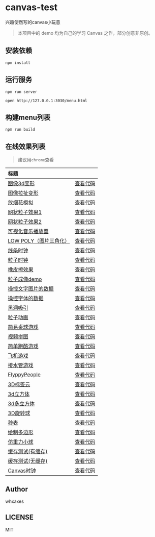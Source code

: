 # canvas-test

兴趣使然写的canvas小玩意<br>

> 本项目中的 demo 均为自己的学习 Canvas 之作，部分创意非原创。

## 安装依赖
```
npm install
```

## 运行服务
```
npm run server

open http://127.0.0.1:3030/menu.html
```

## 构建menu列表
```
npm run build
```

## 在线效果列表

> 建议用`chrome`查看

[placeholder]:p

| 标题 |  |
|:-------- |:--------:|
| [图像3d变形](http://whxaxes.github.io/canvas-test/src\Funny-demo/transform/demo2.html) | [查看代码](https://github.com/whxaxes/canvas-test/tree/master/src\Funny-demo/transform) || [图像拉扯变形](http://whxaxes.github.io/canvas-test/src\Funny-demo/transform/demo1.html) | [查看代码](https://github.com/whxaxes/canvas-test/tree/master/src\Funny-demo/transform) || [放烟花模拟](http://whxaxes.github.io/canvas-test/src\Funny-demo/shotFire/shotFire.html) | [查看代码](https://github.com/whxaxes/canvas-test/tree/master/src\Funny-demo/shotFire) || [网状粒子效果1](http://whxaxes.github.io/canvas-test/src\Funny-demo/netparticle/net_1.html) | [查看代码](https://github.com/whxaxes/canvas-test/tree/master/src\Funny-demo/netparticle) || [网状粒子效果2](http://whxaxes.github.io/canvas-test/src\Funny-demo/netparticle/net_2.html) | [查看代码](https://github.com/whxaxes/canvas-test/tree/master/src\Funny-demo/netparticle) || [可视化音乐播放器](http://whxaxes.github.io/canvas-test/src\Funny-demo/musicPlayer/index.html) | [查看代码](https://github.com/whxaxes/canvas-test/tree/master/src\Funny-demo/musicPlayer) || [LOW POLY（图片三角化）](http://whxaxes.github.io/canvas-test/src\Funny-demo/lowpoly/index.html) | [查看代码](https://github.com/whxaxes/canvas-test/tree/master/src\Funny-demo/lowpoly) || [线条时钟](http://whxaxes.github.io/canvas-test/src\Funny-demo/coolClock/index2.html) | [查看代码](https://github.com/whxaxes/canvas-test/tree/master/src\Funny-demo/coolClock) || [粒子时钟](http://whxaxes.github.io/canvas-test/src\Funny-demo/coolClock/index.html) | [查看代码](https://github.com/whxaxes/canvas-test/tree/master/src\Funny-demo/coolClock) || [橡皮擦效果](http://whxaxes.github.io/canvas-test/src\Funny-demo/clip/clip.html) | [查看代码](https://github.com/whxaxes/canvas-test/tree/master/src\Funny-demo/clip) || [粒子成像demo](http://whxaxes.github.io/canvas-test/src\Particle-demo/orangutan/index.html) | [查看代码](https://github.com/whxaxes/canvas-test/tree/master/src\Particle-demo/orangutan) || [操控文字图片的数据](http://whxaxes.github.io/canvas-test/src\Particle-demo/imgdata/controlImgData.html) | [查看代码](https://github.com/whxaxes/canvas-test/tree/master/src\Particle-demo/imgdata) || [操控字体的数据](http://whxaxes.github.io/canvas-test/src\Particle-demo/imgdata/controlImgData2.html) | [查看代码](https://github.com/whxaxes/canvas-test/tree/master/src\Particle-demo/imgdata) || [黑洞吸引](http://whxaxes.github.io/canvas-test/src\Particle-demo/blackhole/blackhole.html) | [查看代码](https://github.com/whxaxes/canvas-test/tree/master/src\Particle-demo/blackhole) || [粒子动画](http://whxaxes.github.io/canvas-test/src\Particle-demo/animateStep/index.html) | [查看代码](https://github.com/whxaxes/canvas-test/tree/master/src\Particle-demo/animateStep) || [简易桌球游戏](http://whxaxes.github.io/canvas-test/src\Game-demo/snooker/snooker.html) | [查看代码](https://github.com/whxaxes/canvas-test/tree/master/src\Game-demo/snooker) || [视频拼图](http://whxaxes.github.io/canvas-test/src\Game-demo/vedioPintu.html) | [查看代码](https://github.com/whxaxes/canvas-test/tree/master/src\Game-demo) || [简单跑酷游戏](http://whxaxes.github.io/canvas-test/src\Game-demo/runningMan/index.html) | [查看代码](https://github.com/whxaxes/canvas-test/tree/master/src\Game-demo/runningMan) || [飞机游戏](http://whxaxes.github.io/canvas-test/src\Game-demo/planGame/index.html) | [查看代码](https://github.com/whxaxes/canvas-test/tree/master/src\Game-demo/planGame) || [接水管游戏](http://whxaxes.github.io/canvas-test/src\Game-demo/connectPipe/easyPipes.html) | [查看代码](https://github.com/whxaxes/canvas-test/tree/master/src\Game-demo/connectPipe) || [FlyppyPeople](http://whxaxes.github.io/canvas-test/src\Game-demo/FlppyPeople/index.html) | [查看代码](https://github.com/whxaxes/canvas-test/tree/master/src\Game-demo/FlppyPeople) || [3D标签云](http://whxaxes.github.io/canvas-test/src\3D-demo/3Dtag.html) | [查看代码](https://github.com/whxaxes/canvas-test/tree/master/src\3D-demo) || [3d立方体](http://whxaxes.github.io/canvas-test/src\3D-demo/3Dcube.html) | [查看代码](https://github.com/whxaxes/canvas-test/tree/master/src\3D-demo) || [3d多立方体](http://whxaxes.github.io/canvas-test/src\3D-demo/3Dcubes.html) | [查看代码](https://github.com/whxaxes/canvas-test/tree/master/src\3D-demo) || [3D旋转球](http://whxaxes.github.io/canvas-test/src\3D-demo/3Dball.html) | [查看代码](https://github.com/whxaxes/canvas-test/tree/master/src\3D-demo) || [秒表](http://whxaxes.github.io/canvas-test/src\Other-demo/stopWatch.html) | [查看代码](https://github.com/whxaxes/canvas-test/tree/master/src\Other-demo) || [绘制多边形](http://whxaxes.github.io/canvas-test/src\Other-demo/duobianxing.html) | [查看代码](https://github.com/whxaxes/canvas-test/tree/master/src\Other-demo) || [仿重力小球](http://whxaxes.github.io/canvas-test/src\Other-demo/shotBall.html) | [查看代码](https://github.com/whxaxes/canvas-test/tree/master/src\Other-demo) || [缓存测试(有缓存)](http://whxaxes.github.io/canvas-test/src\Other-demo/cache/test.html) | [查看代码](https://github.com/whxaxes/canvas-test/tree/master/src\Other-demo/cache) || [缓存测试(无缓存)](http://whxaxes.github.io/canvas-test/src\Other-demo/cache/test2.html) | [查看代码](https://github.com/whxaxes/canvas-test/tree/master/src\Other-demo/cache) || [Canvas时钟](http://whxaxes.github.io/canvas-test/src\Other-demo/clock.html) | [查看代码](https://github.com/whxaxes/canvas-test/tree/master/src\Other-demo) |

[/placeholder]:p

## Author
whxaxes

## LICENSE
MIT


